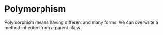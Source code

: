 # Polymorphism

Polymorphism means having different and many forms. We can overwrite a method inherited from a parent class.